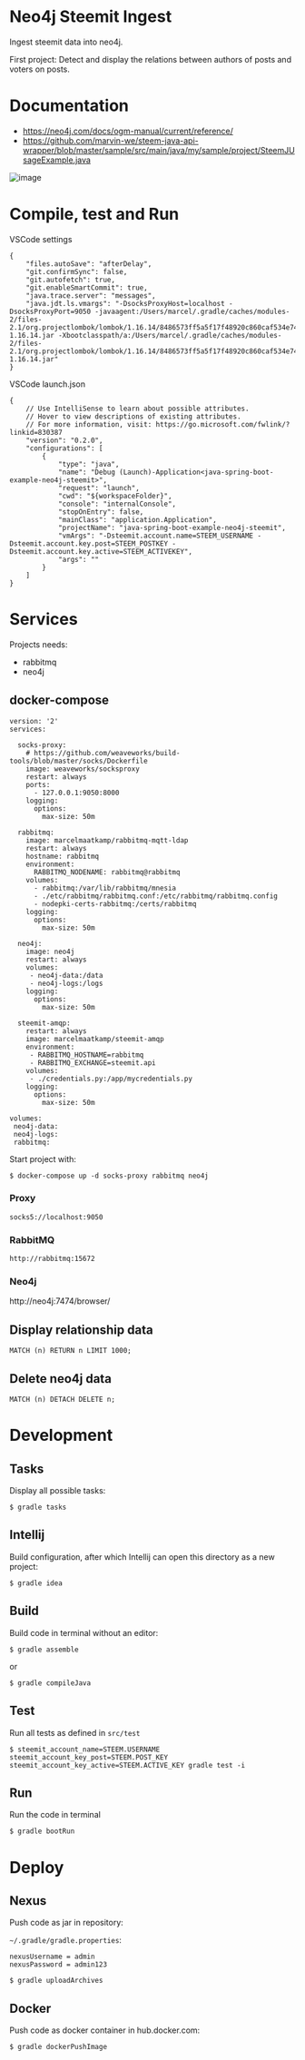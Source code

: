 # Neo4j Steemit Ingest

Ingest steemit data into neo4j.

First project: Detect and display the relations between authors of posts and voters on posts.

# Documentation
  * https://neo4j.com/docs/ogm-manual/current/reference/
  * https://github.com/marvin-we/steem-java-api-wrapper/blob/master/sample/src/main/java/my/sample/project/SteemJUsageExample.java

![image](https://raw.githubusercontent.com/marcelmaatkamp/java-spring-boot-example-neo4j-steemit/master/documentation/images/graph_version_1.0.png)

# Compile, test and Run

VSCode settings
```
{
    "files.autoSave": "afterDelay",
    "git.confirmSync": false,
    "git.autofetch": true,
    "git.enableSmartCommit": true,
    "java.trace.server": "messages",
    "java.jdt.ls.vmargs": "-DsocksProxyHost=localhost -DsocksProxyPort=9050 -javaagent:/Users/marcel/.gradle/caches/modules-2/files-2.1/org.projectlombok/lombok/1.16.14/8486573ff5a5f17f48920c860caf534e7461976b/lombok-1.16.14.jar -Xbootclasspath/a:/Users/marcel/.gradle/caches/modules-2/files-2.1/org.projectlombok/lombok/1.16.14/8486573ff5a5f17f48920c860caf534e7461976b/lombok-1.16.14.jar"
}
```

VSCode launch.json
```
{
    // Use IntelliSense to learn about possible attributes.
    // Hover to view descriptions of existing attributes.
    // For more information, visit: https://go.microsoft.com/fwlink/?linkid=830387
    "version": "0.2.0",
    "configurations": [
        {
            "type": "java",
            "name": "Debug (Launch)-Application<java-spring-boot-example-neo4j-steemit>",
            "request": "launch",
            "cwd": "${workspaceFolder}",
            "console": "internalConsole",
            "stopOnEntry": false,
            "mainClass": "application.Application",
            "projectName": "java-spring-boot-example-neo4j-steemit",
            "vmArgs": "-Dsteemit.account.name=STEEM_USERNAME -Dsteemit.account.key.post=STEEM_POSTKEY -Dsteemit.account.key.active=STEEM_ACTIVEKEY",
            "args": ""
        }
    ]
}
```

# Services

Projects needs:
 * rabbitmq
 * neo4j

## docker-compose

```
version: '2'
services:

  socks-proxy:
    # https://github.com/weaveworks/build-tools/blob/master/socks/Dockerfile 
    image: weaveworks/socksproxy
    restart: always
    ports:
      - 127.0.0.1:9050:8000
    logging:
      options:
        max-size: 50m

  rabbitmq:
    image: marcelmaatkamp/rabbitmq-mqtt-ldap
    restart: always
    hostname: rabbitmq
    environment:
      RABBITMQ_NODENAME: rabbitmq@rabbitmq
    volumes:
      - rabbitmq:/var/lib/rabbitmq/mnesia
      - ./etc/rabbitmq/rabbitmq.conf:/etc/rabbitmq/rabbitmq.config
      - nodepki-certs-rabbitmq:/certs/rabbitmq
    logging:
      options:
        max-size: 50m
        
  neo4j:
    image: neo4j
    restart: always
    volumes:
     - neo4j-data:/data
     - neo4j-logs:/logs
    logging:
      options:
        max-size: 50m
        
  steemit-amqp:
    restart: always
    image: marcelmaatkamp/steemit-amqp
    environment:
     - RABBITMQ_HOSTNAME=rabbitmq
     - RABBITMQ_EXCHANGE=steemit.api
    volumes:
     - ./credentials.py:/app/mycredentials.py
    logging:
      options:
        max-size: 50m
        
volumes:
 neo4j-data:
 neo4j-logs:
 rabbitmq:
```

Start project with:

```
$ docker-compose up -d socks-proxy rabbitmq neo4j
```

### Proxy 

```
socks5://localhost:9050
```

### RabbitMQ

```
http://rabbitmq:15672
```

### Neo4j

http://neo4j:7474/browser/

## Display relationship data

```
MATCH (n) RETURN n LIMIT 1000;
```

## Delete neo4j data

```
MATCH (n) DETACH DELETE n;
```

# Development

## Tasks

Display all possible tasks:

```
$ gradle tasks
```
## Intellij

Build configuration, after which Intellij can open this directory as a new project:

```
$ gradle idea
```

## Build

Build code in terminal without an editor:

```
$ gradle assemble
```

or

```
$ gradle compileJava
```

## Test

Run all tests as defined in `src/test`

```
$ steemit_account_name=STEEM.USERNAME steemit_account_key_post=STEEM.POST_KEY steemit_account_key_active=STEEM.ACTIVE_KEY gradle test -i
```

## Run

Run the code in terminal

```
$ gradle bootRun
```

# Deploy

## Nexus

Push code as jar in repository:

`~/.gradle/gradle.properties`:

```
nexusUsername = admin
nexusPassword = admin123
```

```
$ gradle uploadArchives
```

## Docker

Push code as docker container in hub.docker.com:

```
$ gradle dockerPushImage
```
